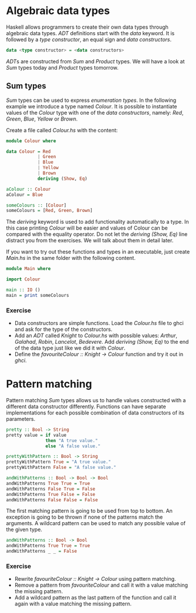 # Algebraic data types

Haskell allows programmers to create their own data types through algebraic data
types.  *ADT* definitions start with the *data* keyword.  It is followed by a *type
constructor*, an equal sign and *data constructors*.

``` haskell
data <type constructor> = <data constructors>
```

*ADT*s are constructed from *Sum* and *Product* types.  We will have a look at
*Sum* types today and *Product* types tomorrow.

## Sum types

*Sum* types can be used to express *enumeration types*.  In the following
example we introduce a type named *Colour*.  It is possible to instantiate
values of the *Colour* type with one of the *data constructors*, namely: *Red*,
*Green*, *Blue*, *Yellow* or *Brown*.

Create a file called *Colour.hs* with the content:
``` haskell
module Colour where

data Colour = Red
            | Green
            | Blue
            | Yellow
            | Brown
            deriving (Show, Eq)

aColour :: Colour
aColour = Blue

someColours :: [Colour]
someColours = [Red, Green, Brown]
```

The *deriving* keyword is used to add functionality automatically to a type.
In this case printing *Colour* will be easier and values of Colour can be
compared with the equality operator.  Do not let the *deriving (Show, Eq)* line
distract you from the exercises.  We will talk about them in detail later.

If you want to try out these functions and types in an executable, just create
*Main.hs* in the same folder with the following content.

``` haskell
module Main where

import Colour

main :: IO ()
main = print someColours
```

### Exercise
 * Data constructors are simple functions.  Load the *Colour.hs* file to ghci and
   ask for the type of the constructors.
 * Add an *ADT* called *Knight* to *Colour.hs* with possible values: *Arthur*,
   *Galahad*, *Robin*, *Lancelot*, *Bedevere*.  Add *deriving (Show, Eq)* to
   the end of the data type just like we did it with *Colour*.
 * Define the *favouriteColour :: Knight -> Colour* function and try it out in
   *ghci*.

# Pattern matching

Pattern matching *Sum* types allows us to handle values constructed with a
different data constructor differently.  Functions can have separate
implementations for each possible combination of data constructors of its
parameters.

``` haskell
pretty :: Bool -> String
pretty value = if value
               then "A true value."
               else "A false value."

prettyWithPattern :: Bool -> String
prettyWithPattern True = "A true value."
prettyWithPattern False = "A false value."

andWithPatterns :: Bool -> Bool -> Bool
andWithPatterns True True = True
andWithPatterns False True = False
andWithPatterns True False = False
andWithPatterns False False = False
```

The first matching pattern is going to be used from top to bottom.  An exception
is going to be thrown if none of the patterns match the arguments.  A wildcard
pattern can be used to match any possible value of the given type.

``` haskell
andWithPatterns :: Bool -> Bool
andWithPatterns True True = True
andWithPatterns _ _ = False
```

### Exercise
 * Rewrite *favouriteColour :: Knight -> Colour* using pattern matching.
 * Remove a pattern from *favouriteColour* and call it with a value matching the
   missing pattern.
 * Add a wildcard pattern as the last pattern of the function and call it again
   with a value matching the missing pattern.
